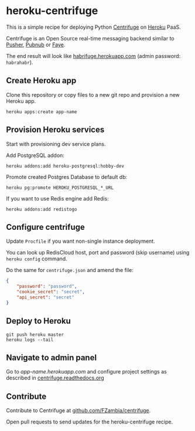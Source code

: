 heroku-centrifuge
=================

This is a simple recipe for deploying Python [Centrifuge](https://github.com/FZambia/centrifuge)
on [Heroku](https://heroku.com/) PaaS.

Centrifuge is an Open Source real-time messaging backend similar to
[Pusher](http://pusher.com/), [Pubnub](http://www.pubnub.com/) or [Faye](http://faye.jcoglan.com/).

The end result will look like
[habrifuge.herokuapp.com](https://habrifuge.herokuapp.com/) (admin password: ``habrahabr``).


## Create Heroku app

Clone this repository or copy files to a new git repo and provision a new Heroku app.

```
heroku apps:create app-name
```

## Provision Heroku services

Start with provisioning dev service plans.

Add PostgreSQL addon:

```
heroku addons:add heroku-postgresql:hobby-dev
```

Promote created Postgres Database to default db:

```
heroku pg:promote HEROKU_POSTGRESQL_*_URL
```

If you want to use Redis engine add Redis:

```
heroku addons:add redistogo
```

## Configure centrifuge

Update `Procfile` if you want non-single instance deployment.

You can look up RedisCloud host, port and password (skip username)
using ``heroku config`` command.

Do the same for ``centrifuge.json`` and amend the file:

```json
{
    "password": "password",
    "cookie_secret": "secret",
    "api_secret": "secret"
}
```

## Deploy to Heroku

```
git push heroku master
heroku logs --tail
```

## Navigate to admin panel

Go to *app-name.herokuapp.com* and configure project settings as
described in
[centrifuge.readthedocs.org](https://centrifuge.readthedocs.org/en/latest/content/web_interface.html)


## Contribute

Contribute to Centrifuge at [github.com/FZambia/centrifuge](https://github.com/FZambia/centrifuge).

Open pull requests to send updates for the heroku-centrifuge recipe.
